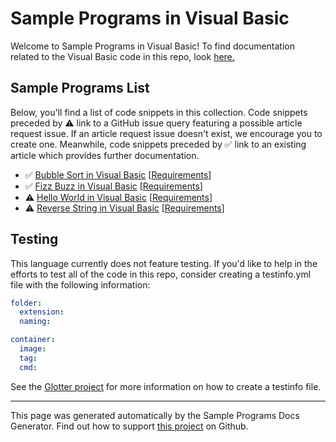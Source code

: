 # Sample Programs in Visual Basic

Welcome to Sample Programs in Visual Basic! To find documentation related to the Visual Basic code in this repo, look [here.](https://sample-programs.therenegadecoder.com/languages/visual-basic)

## Sample Programs List

Below, you'll find a list of code snippets in this collection. Code snippets preceded by :warning: link to a GitHub issue query featuring a possible article request issue. If an article request issue doesn't exist, we encourage you to create one. Meanwhile, code snippets preceded by :white_check_mark: link to an existing article which provides further documentation.

- :white_check_mark: [Bubble Sort in Visual Basic](https://sample-programs.therenegadecoder.com/projects/bubble-sort/visual-basic) [[Requirements](https://sample-programs.therenegadecoder.com/projects/bubble-sort)]
- :white_check_mark: [Fizz Buzz in Visual Basic](https://sample-programs.therenegadecoder.com/projects/fizz-buzz/visual-basic) [[Requirements](https://sample-programs.therenegadecoder.com/projects/fizz-buzz)]
- :warning: [Hello World in Visual Basic](https://sample-programs.therenegadecoder.com/projects/hello-world/visual-basic) [[Requirements](https://sample-programs.therenegadecoder.com/projects/hello-world)]
- :warning: [Reverse String in Visual Basic](https://sample-programs.therenegadecoder.com/projects/reverse-string/visual-basic) [[Requirements](https://sample-programs.therenegadecoder.com/projects/reverse-string)]

## Testing

This language currently does not feature testing. If you'd like to help in the efforts to test all of the code in this repo, consider creating a testinfo.yml file with the following information:

```yml
folder:
  extension:
  naming:

container:
  image:
  tag:
  cmd:
```

See the [Glotter project](https://github.com/auroq/glotter) for more information on how to create a testinfo file.

---

This page was generated automatically by the Sample Programs Docs Generator. Find out how to support [this project](https://github.com/TheRenegadeCoder/sample-programs-docs-generator) on Github.
